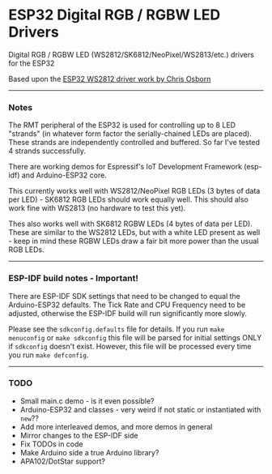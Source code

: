 # ESP32 Digital RGB / RGBW LED Drivers

Digital RGB / RGBW LED (WS2812/SK6812/NeoPixel/WS2813/etc.) drivers for the ESP32

Based upon the [ESP32 WS2812 driver work by Chris Osborn](https://github.com/FozzTexx/ws2812-demo)

<hr>

### Notes

The RMT peripheral of the ESP32 is used for controlling up to 8 LED "strands" (in whatever form factor the serially-chained LEDs are placed). These strands are independently controlled and buffered. So far I've tested 4 strands successfully.

There are working demos for Espressif's IoT Development Framework (esp-idf) and Arduino-ESP32 core.

This currently works well with WS2812/NeoPixel RGB LEDs (3 bytes of data per LED) - SK6812 RGB LEDs should work equally well. This should also work fine with WS2813 (no hardware to test this yet).

Thes also works well with SK6812 RGBW LEDs (4 bytes of data per LED). These are similar to the WS2812 LEDs, but with a white LED present as well - keep in mind these RGBW LEDs draw a fair bit more power than the usual RGB LEDs.

<hr>

### ESP-IDF build notes - Important!

There are ESP-IDF SDK settings that need to be changed to equal the Arduino-ESP32 defaults. The Tick Rate and CPU Frequency need to be adjusted, otherwise the ESP-IDF build will run significantly more slowly.

Please see the `sdkconfig.defaults` file for details. If you run `make menuconfig` or `make sdkconfig` this file will be parsed for initial settings ONLY if `sdkconfig` doesn't exist. However, this file will be processed every time you run `make defconfig`.

<hr>

### TODO

  - Small main.c demo - is it even possible?
  - Arduino-ESP32 and classes - very weird if not static or instantiated with `new`??
  - Add more interleaved demos, and more demos in general
  - Mirror changes to the ESP-IDF side
  - Fix TODOs in code
  - Make Arduino side a true Arduino library?
  - APA102/DotStar support?
